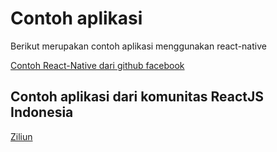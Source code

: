 # Contoh aplikasi

Berikut merupakan contoh aplikasi menggunakan react-native

[Contoh React-Native dari github facebook](https://github.com/facebook/react-native/tree/master/Examples)

## Contoh aplikasi dari komunitas ReactJS Indonesia

[Ziliun](https://github.com/sonnylazuardi/ziliun-react-native)
